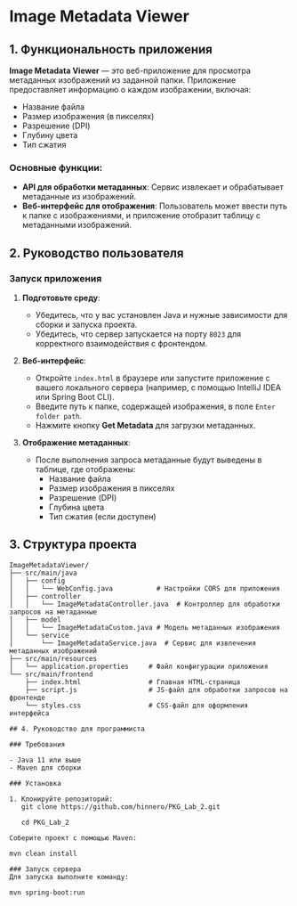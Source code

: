 # Image Metadata Viewer

## 1. Функциональность приложения

**Image Metadata Viewer** — это веб-приложение для просмотра метаданных изображений из заданной папки. Приложение предоставляет информацию о каждом изображении, включая:
- Название файла
- Размер изображения (в пикселях)
- Разрешение (DPI)
- Глубину цвета
- Тип сжатия

### Основные функции:
- **API для обработки метаданных**: Сервис извлекает и обрабатывает метаданные из изображений.
- **Веб-интерфейс для отображения**: Пользователь может ввести путь к папке с изображениями, и приложение отобразит таблицу с метаданными изображений.

## 2. Руководство пользователя

### Запуск приложения

1. **Подготовьте среду**:
   - Убедитесь, что у вас установлен Java и нужные зависимости для сборки и запуска проекта.
   - Убедитесь, что сервер запускается на порту `8023` для корректного взаимодействия с фронтендом.

2. **Веб-интерфейс**:
   - Откройте `index.html` в браузере или запустите приложение с вашего локального сервера (например, с помощью IntelliJ IDEA или Spring Boot CLI).
   - Введите путь к папке, содержащей изображения, в поле `Enter folder path`.
   - Нажмите кнопку **Get Metadata** для загрузки метаданных.

3. **Отображение метаданных**:
   - После выполнения запроса метаданные будут выведены в таблице, где отображены:
     - Название файла
     - Размер изображения в пикселях
     - Разрешение (DPI)
     - Глубина цвета
     - Тип сжатия (если доступен)

## 3. Структура проекта

```plaintext
ImageMetadataViewer/
├── src/main/java
│   ├── config
│   │   └── WebConfig.java           # Настройки CORS для приложения
│   ├── controller
│   │   └── ImageMetadataController.java  # Контроллер для обработки запросов на метаданные
│   ├── model
│   │   └── ImageMetadataCustom.java # Модель метаданных изображения
│   └── service
│       └── ImageMetadataService.java  # Сервис для извлечения метаданных изображений
├── src/main/resources
│   └── application.properties     # Файл конфигурации приложения
└── src/main/frontend
    ├── index.html                 # Главная HTML-страница
    ├── script.js                  # JS-файл для обработки запросов на фронтенде
    └── styles.css                 # CSS-файл для оформления интерфейса

## 4. Руководство для программиста

### Требования

- Java 11 или выше
- Maven для сборки

### Установка

1. Клонируйте репозиторий:
   git clone https://github.com/hinnero/PKG_Lab_2.git
   
   cd PKG_Lab_2
   
Соберите проект с помощью Maven:

mvn clean install

### Запуск сервера
Для запуска выполните команду:

mvn spring-boot:run
